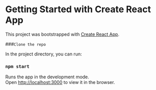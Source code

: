 # Getting Started with Create React App

This project was bootstrapped with [Create React App](https://github.com/facebook/create-react-app).

###`Clone the repo`

In the project directory, you can run:

### `npm start`

Runs the app in the development mode.\
Open [http://localhost:3000](http://localhost:3000) to view it in the browser.

